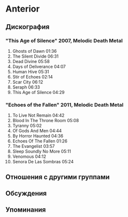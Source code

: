# Anterior



## Дискография

### "This Age of Silence" 2007, Melodic Death Metal

1. Ghosts of Dawn  01:36
2. The Silent Divide  06:31 
3. Dead Divine  05:58   
4. Days of Deliverance  04:07  
5. Human Hive  05:31  
6. Stir of Echoes  02:14
7. Scar City  06:12 
8. Seraph  06:33   
9. This Age of Silence  04:29 

### "Echoes of the Fallen" 2011, Melodic Death Metal

1. To Live Not Remain 04:42 
2. Blood In The Throne Room 05:08 
3. Tyranny 05:02 
4. Of Gods And Men 04:44 
5. By Horror Haunted 04:36 
6. Echoes Of The Fallen 01:26 
7. The Evangelist 03:57 
8. Sleep Soundly No More 05:11 
9. Venomous 04:12 
10. Senora De Las Sombras 05:24



## Отношения с другими группами


## Обсуждения


## Упоминания

